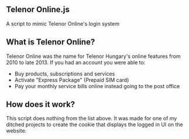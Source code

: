 ## Telenor Online.js
A script to mimic Telenor Online's login system

## What is Telenor Online?

Telenor Online was the name for Telenor Hungary's online features from 2010 to late 2013. If you had an account you were able to:

- Buy products, subscriptions and services
- Activate "Express Package" (Prepaid SIM card)
- Pay your monthly service bills online instead going to the post office

## How does it work?

This script does nothing from the list above. It was made for one of my ditched projects to create the cookie that displays the logged in UI on the website.
